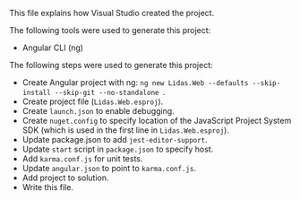 This file explains how Visual Studio created the project.

The following tools were used to generate this project:
- Angular CLI (ng)

The following steps were used to generate this project:
- Create Angular project with ng: `ng new Lidas.Web --defaults --skip-install --skip-git --no-standalone `.
- Create project file (`Lidas.Web.esproj`).
- Create `launch.json` to enable debugging.
- Create `nuget.config` to specify location of the JavaScript Project System SDK (which is used in the first line in `Lidas.Web.esproj`).
- Update package.json to add `jest-editor-support`.
- Update `start` script in `package.json` to specify host.
- Add `karma.conf.js` for unit tests.
- Update `angular.json` to point to `karma.conf.js`.
- Add project to solution.
- Write this file.
